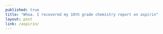 ```yaml
---
published: true
title: "Whoa. I recovered my 10th grade chemistry report on aspirin"
layout: post
link: /aspirin/
---
```

